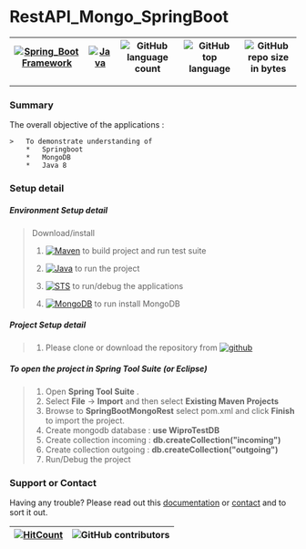 # RestAPI_Mongo_SpringBoot


[![Spring_Boot Framework](https://img.shields.io/badge/Springboot-2.2.6.RELEASE_Framework-blue.svg?style=plastic)](https://start.spring.io/) |[![Java](https://img.shields.io/badge/Java-java-blue.svg?style=plastic)](https://www.oracle.com/java/technologies/javase-jdk8-downloads.html) | ![GitHub language count](https://img.shields.io/github/languages/count/BinayTripathi/RestAPI_Mongo_SpringBoot.svg) | ![GitHub top language](https://img.shields.io/github/languages/top/BinayTripathi/RestAPI_Mongo_SpringBoot.svg) |![GitHub repo size in bytes](https://img.shields.io/github/repo-size/BinayTripathi/RestAPI_Mongo_SpringBoot.svg) 
| --- | ---          | ---        | ---      | ---        | 

---------------------------------------

### Summary

The overall objective of the applications :
```
>   To demonstrate understanding of 
    *   Springboot
    *   MongoDB
    *   Java 8
```


### Setup detail

##### Environment Setup detail

> Download/install   	
>	1.	[![Maven](https://img.shields.io/badge/Mavan-3.6.3-blue.svg?style=plastic)](https://maven.apache.org/download.cgi) to build project and run test suite
>   
>   2. [![Java](https://img.shields.io/badge/Java-1.8_-blue.svg?style=plastic)](https://www.oracle.com/java/technologies/javase-jdk8-downloads.html) to run the project
>   
>	3. [![STS](https://img.shields.io/badge/Spring_Tool_Suite-STS-blue.svg?style=plastic)](https://spring.io/tools) to run/debug the applications
>	
>	4. [![MongoDB](https://img.shields.io/badge/MongoDB-STS-blue.svg?style=plastic)](https://www.mongodb.com/download-center) to run install MongoDB
>	
##### Project Setup detail

>   1. Please clone or download the repository from [![github](https://img.shields.io/badge/git-hub-blue.svg?style=plastic)](https://github.com/BinayTripathi/RestAPI_Mongo_SpringBoot) 
>   


##### To open the project in Spring Tool Suite (or Eclipse)
>   1. Open **Spring Tool Suite** .
>   2. Select **File** ->  **Import** and then select **Existing Maven Projects**
>   3. Browse to  **SpringBootMongoRest** select pom.xml and click **Finish** to import the project.
>   5. Create mongodb database :  **use WiproTestDB**
>   6. Create collection incoming : **db.createCollection("incoming")**
>   7. Create collection outgoing : **db.createCollection("outgoing")**
>   8. Run/Debug the project

### Support or Contact

Having any trouble? Please read out this [documentation](https://github.com/BinayTripathi/RestAPI_Mongo_SpringBoot/blob/master/README.md) or [contact](mailto:binay.mckv@gmail.com) and to sort it out.

  [![HitCount](http://hits.dwyl.com/BinayTripathi/RestAPI_Mongo_SpringBoot.svg)](http://hits.dwyl.com/BinayTripathi/RestAPI_Mongo_SpringBoot) | ![GitHub contributors](https://img.shields.io/github/contributors/BinayTripathi/RestAPI_Mongo_SpringBoot)|
 | --- | --- |


